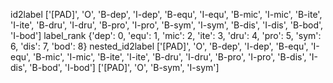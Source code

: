 id2label
['[PAD]', 'O', 'B-dep', 'I-dep', 'B-equ', 'I-equ', 'B-mic', 'I-mic', 'B-ite', 'I-ite', 'B-dru', 'I-dru', 'B-pro', 'I-pro', 'B-sym', 'I-sym', 'B-dis', 'I-dis', 'B-bod', 'I-bod']
label_rank
{'dep': 0, 'equ': 1, 'mic': 2, 'ite': 3, 'dru': 4, 'pro': 5, 'sym': 6, 'dis': 7, 'bod': 8}
nested_id2label
['[PAD]', 'O', 'B-dep', 'I-dep', 'B-equ', 'I-equ', 'B-mic', 'I-mic', 'B-ite', 'I-ite', 'B-dru', 'I-dru', 'B-pro', 'I-pro', 'B-dis', 'I-dis', 'B-bod', 'I-bod']
['[PAD]', 'O', 'B-sym', 'I-sym']
